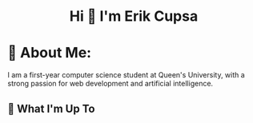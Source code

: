 <h1 align="center">Hi 👋 I'm Erik Cupsa</h1>

# 💫 About Me:
I am a first-year computer science student at Queen's University, with a strong passion for web development and artificial intelligence.

## 🚀 What I'm Up To
<!---
kevinvalenciaa/kevinvalenciaa is a ✨ special ✨ repository because its `README.md` (this file) appears on your GitHub profile.
You can click the Preview link to take a look at your changes.
--->
